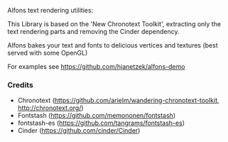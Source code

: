 Alfons text rendering utilities:

This Library is based on the 'New Chronotext Toolkit', extracting only the text
rendering parts and removing the Cinder dependency.

Alfons bakes your text and fonts to delicious vertices and textures (best served with some OpenGL)

For examples see https://github.com/hjanetzek/alfons-demo

### Credits

- Chronotext (https://github.com/arielm/wandering-chronotext-toolkit, http://chronotext.org/)
- Fontstash (https://github.com/memononen/fontstash)
- fontstash-es (https://github.com/tangrams/fontstash-es)
- Cinder (https://github.com/cinder/Cinder)
